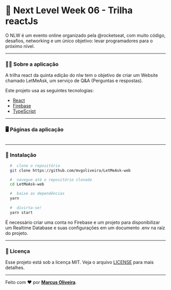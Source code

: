 # :rocket: Next Level Week 06 - Trilha reactJs
O NLW é um evento online organizado pela @rocketseat, com muito código, desafios, networking e um único objetivo: levar programadores para o próximo nível.
 
 ---

### :man_technologist: Sobre a aplicação

A trilha react da quinta edição do nlw tem o objetivo de criar um Website chamado LetMeAsk, um serviço de Q&A (Perguntas e respostas).

Este projeto usa as seguintes tecnologias:

- [React](https://reactjs.org)
- [Firebase](https://firebase.google.com/)
- [TypeScript](https://www.typescriptlang.org/)

---

### :desktop_computer: Páginas da aplicação
<div style="display: flex; grid-template-columns: 1fr 1fr; grid-gap: 8px">
<!--  <img style="display: flex; grid-template-columns: 1fr 1fr 1fr" src="https://user-images.githubusercontent.com/53785487/126037521-346767ae-26d0-417c-94e7-f11356aa8291.png" width="100%"/> -->
 <div style="background: tomato;"></div>
 <div style="background: tomato;"></div>
 <div style="background: tomato;"></div>
<!--  <img src="https://user-images.githubusercontent.com/53785487/126037649-ec3ab1a9-dfb7-4b22-a9ba-88b2219f0ed7.png" width="100%"/>
 <img src="https://user-images.githubusercontent.com/53785487/126037521-346767ae-26d0-417c-94e7-f11356aa8291.png" width="100%"/>
 <img src="https://user-images.githubusercontent.com/53785487/126037521-346767ae-26d0-417c-94e7-f11356aa8291.png" width="100%"/> -->
</div>

---

### 📁 Instalação

```bash
  #  clone o repositório
  git clone https://github.com/mvgoliveira/LetMeAsk-web

  #  navegue até o repositório clonado
  cd LetMeAsk-web

  #  baixe as dependências
  yarn
 
  #  divirta-se!
  yarn start
```

É necessário criar uma conta no Firebase e um projeto para disponibilizar um Realtime Database e suas configurações em um documento .env na raíz do projeto.

---

### **📝 Licença**

Esse projeto está sob a licença MIT. Veja o arquivo [LICENSE](https://github.com/mvgoliveira/LetMeAsk-web/blob/main/LICENSE) para mais detalhes.


<hr>

Feito com :hearts: por **[Marcus Oliveira](https://www.linkedin.com/in/marcus-oliveira-3b92011a7/)**.
